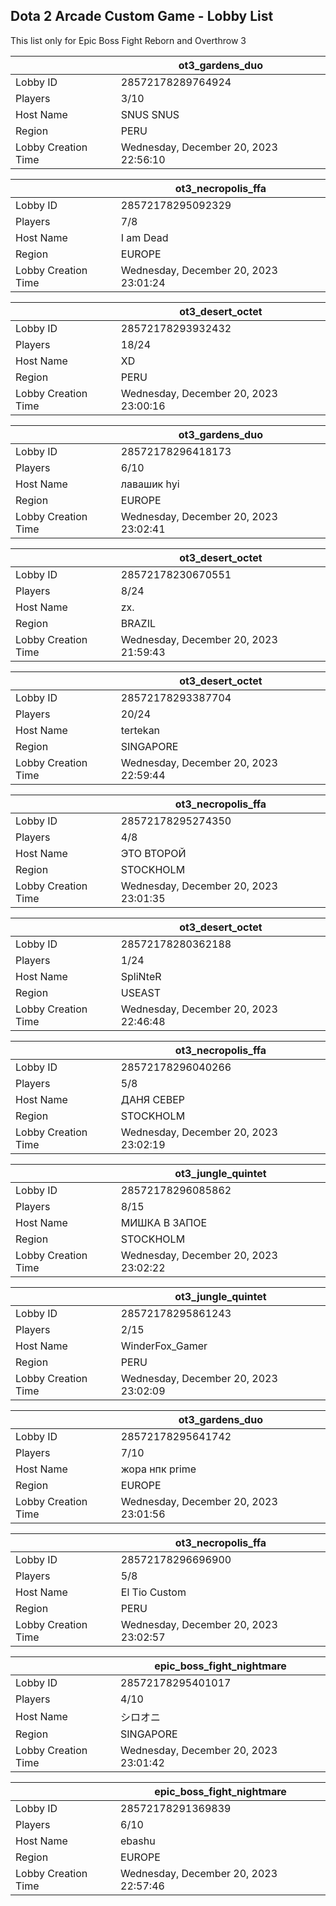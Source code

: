## Dota 2 Arcade Custom Game - Lobby List

This list only for Epic Boss Fight Reborn and Overthrow 3

|  | ot3_gardens_duo |
| ------ | ------ |
| Lobby ID | 28572178289764924 |
| Players | 3/10 |
| Host Name | SNUS SNUS |
| Region | PERU |
| Lobby Creation Time | Wednesday, December 20, 2023 22:56:10 |


|  | ot3_necropolis_ffa |
| ------ | ------ |
| Lobby ID | 28572178295092329 |
| Players | 7/8 |
| Host Name | I am Dead |
| Region | EUROPE |
| Lobby Creation Time | Wednesday, December 20, 2023 23:01:24 |


|  | ot3_desert_octet |
| ------ | ------ |
| Lobby ID | 28572178293932432 |
| Players | 18/24 |
| Host Name | XD |
| Region | PERU |
| Lobby Creation Time | Wednesday, December 20, 2023 23:00:16 |


|  | ot3_gardens_duo |
| ------ | ------ |
| Lobby ID | 28572178296418173 |
| Players | 6/10 |
| Host Name | лавашик hyi |
| Region | EUROPE |
| Lobby Creation Time | Wednesday, December 20, 2023 23:02:41 |


|  | ot3_desert_octet |
| ------ | ------ |
| Lobby ID | 28572178230670551 |
| Players | 8/24 |
| Host Name | zx. |
| Region | BRAZIL |
| Lobby Creation Time | Wednesday, December 20, 2023 21:59:43 |


|  | ot3_desert_octet |
| ------ | ------ |
| Lobby ID | 28572178293387704 |
| Players | 20/24 |
| Host Name | tertekan |
| Region | SINGAPORE |
| Lobby Creation Time | Wednesday, December 20, 2023 22:59:44 |


|  | ot3_necropolis_ffa |
| ------ | ------ |
| Lobby ID | 28572178295274350 |
| Players | 4/8 |
| Host Name | ЭТО ВТОРОЙ |
| Region | STOCKHOLM |
| Lobby Creation Time | Wednesday, December 20, 2023 23:01:35 |


|  | ot3_desert_octet |
| ------ | ------ |
| Lobby ID | 28572178280362188 |
| Players | 1/24 |
| Host Name | SpliNteR |
| Region | USEAST |
| Lobby Creation Time | Wednesday, December 20, 2023 22:46:48 |


|  | ot3_necropolis_ffa |
| ------ | ------ |
| Lobby ID | 28572178296040266 |
| Players | 5/8 |
| Host Name | ДАНЯ СЕВЕР |
| Region | STOCKHOLM |
| Lobby Creation Time | Wednesday, December 20, 2023 23:02:19 |


|  | ot3_jungle_quintet |
| ------ | ------ |
| Lobby ID | 28572178296085862 |
| Players | 8/15 |
| Host Name | МИШКА В ЗАПОЕ |
| Region | STOCKHOLM |
| Lobby Creation Time | Wednesday, December 20, 2023 23:02:22 |


|  | ot3_jungle_quintet |
| ------ | ------ |
| Lobby ID | 28572178295861243 |
| Players | 2/15 |
| Host Name | WinderFox_Gamer |
| Region | PERU |
| Lobby Creation Time | Wednesday, December 20, 2023 23:02:09 |


|  | ot3_gardens_duo |
| ------ | ------ |
| Lobby ID | 28572178295641742 |
| Players | 7/10 |
| Host Name | жора нпк prime |
| Region | EUROPE |
| Lobby Creation Time | Wednesday, December 20, 2023 23:01:56 |


|  | ot3_necropolis_ffa |
| ------ | ------ |
| Lobby ID | 28572178296696900 |
| Players | 5/8 |
| Host Name | El Tio Custom |
| Region | PERU |
| Lobby Creation Time | Wednesday, December 20, 2023 23:02:57 |


|  | epic_boss_fight_nightmare |
| ------ | ------ |
| Lobby ID | 28572178295401017 |
| Players | 4/10 |
| Host Name | シロオニ |
| Region | SINGAPORE |
| Lobby Creation Time | Wednesday, December 20, 2023 23:01:42 |


|  | epic_boss_fight_nightmare |
| ------ | ------ |
| Lobby ID | 28572178291369839 |
| Players | 6/10 |
| Host Name | ebashu |
| Region | EUROPE |
| Lobby Creation Time | Wednesday, December 20, 2023 22:57:46 |


